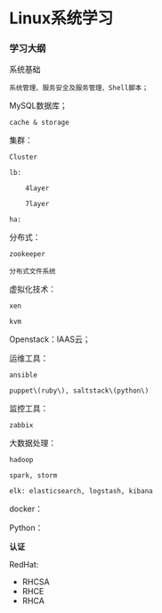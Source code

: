 # Linux系统学习

### 学习大纲

系统基础

```
系统管理、服务安全及服务管理、Shell脚本；
```

MySQL数据库；

```
cache & storage
```

集群：

```
Cluster

lb:

    4layer

    7layer

ha:
```

分布式：

```
zookeeper

分布式文件系统
```

虚拟化技术：

```
xen

kvm
```

Openstack：IAAS云；

运维工具：

```
ansible

puppet\(ruby\), saltstack\(python\)
```

监控工具：

```
zabbix
```

大数据处理：

```
hadoop

spark, storm

elk: elasticsearch, logstash, kibana
```

docker：

Python：

**认证**

RedHat:

* RHCSA
* RHCE
* RHCA



